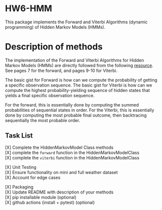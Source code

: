 # HW6-HMM

This package implements the Forward and Viterbi Algorithms (dynamic programming) of Hidden Markov Models (HMMs). 


# Description of methods

The implementation of the Forward and Viterbi Algorithms for Hidden Markov Models (HMMs) are directly followed from the following [resource](https://web.stanford.edu/~jurafsky/slp3/A.pdf). See pages 7 for the forward, and pages 9-10 for Viterbi.

The basic gist for Forward is how can we compute the probability of getting a specific observation sequence.
The basic gist for Viterbi is how can we compute the highest probability-yielding sequence of hidden states that yields a final specific observation sequence.

For the forward, this is essentially done by computing the summed probabilities of sequential states in order.
For the Viterbi, this is essentially done by computing the most probable final outcome, then backtracing sequentially the most probable order.



## Task List

[X] Complete the HiddenMarkovModel Class methods  <br>
  [X] complete the `forward` function in the HiddenMarkovModelClass <br>
  [X] complete the `viterbi` function in the HiddenMarkovModelClass <br>

[X] Unit Testing  <br>
  [X] Ensure functionality on mini and full weather dataset <br>
  [X] Account for edge cases 

[X] Packaging <br>
  [X] Update README with description of your methods <br>
  [X] pip installable module (optional)<br>
  [X] github actions (install + pytest) (optional)